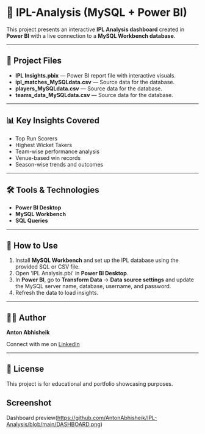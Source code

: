 # 🏏 IPL-Analysis (MySQL + Power BI)

This project presents an interactive **IPL Analysis dashboard** created in **Power BI** with a live connection to a **MySQL Workbench database**.

---

## 📂 Project Files

- **IPL Insights.pbix** — Power BI report file with interactive visuals.
- **ipl_matches_MySQLdata.csv** — Source data for the database.
- **players_MySQLdata.csv** —  Source data for the database.
- **teams_data_MySQLdata.csv** — Source data for the database.
---

## 📊 Key Insights Covered

- Top Run Scorers
- Highest Wicket Takers
- Team-wise performance analysis
- Venue-based win records
- Season-wise trends and outcomes

---

## 🛠️ Tools & Technologies

- **Power BI Desktop**
- **MySQL Workbench**
- **SQL Queries**

---

## 📌 How to Use

1. Install **MySQL Workbench** and set up the IPL database using the provided SQL or CSV file.
2. Open 'IPL Analysis.pbi' in **Power BI Desktop**.
3. In **Power BI**, go to **Transform Data** → **Data source settings** and update the MySQL server name, database, username, and password.
4. Refresh the data to load insights.

---

## 👨‍💻 Author

**Anton Abhisheik**

Connect with me on [LinkedIn](https://www.linkedin.com/in/anton-abhisheik/) 

---

## 📎 License

This project is for educational and portfolio showcasing purposes.

## Screenshot

Dashboard preview(https://github.com/AntonAbhisheik/IPL-Analysis/blob/main/DASHBOARD.png)
